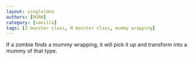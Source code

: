 ```yaml
---
layout: singleidea
authors: [RGRN]
category: [vanilla]
tags: [Z monster class, M monster class, mummy wrapping]
---
```

If a zombie finds a mummy wrapping, it will pick it up and transform into a mummy of that type.
